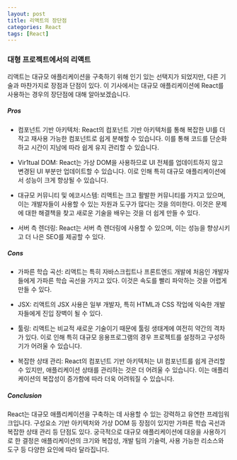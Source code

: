 ```yaml
---
layout: post
title: 리액트의 장단점
categories: React
tags: [React]
---
```


### 대형 프로젝트에서의 리액트

리액트는 대규모 애플리케이션을 구축하기 위해 인기 있는 선택지가 되었지만, 다른 기술과 마찬가지로 장점과 단점이 있다. 이 기사에서는 대규모 애플리케이션에 React를 사용하는 경우의 장단점에 대해 알아보겠습니다.

##### Pros

- 컴포넌트 기반 아키텍처: React의 컴포넌트 기반 아키텍처를 통해 복잡한 UI를 더 작고 재사용 가능한 컴포넌트로 쉽게 분해할 수 있습니다. 이를 통해 코드를 단순화하고 시간이 지남에 따라 쉽게 유지 관리할 수 있습니다.

- Vir1tual DOM: React는 가상 DOM을 사용하므로 UI 전체를 업데이트하지 않고 변경된 UI 부분만 업데이트할 수 있습니다. 이로 인해 특히 대규모 애플리케이션에서 성능이 크게 향상될 수 있습니다.

- 대규모 커뮤니티 및 에코시스템: 리액트는 크고 활발한 커뮤니티를 가지고 있으며, 이는 개발자들이 사용할 수 있는 자원과 도구가 많다는 것을 의미한다. 이것은 문제에 대한 해결책을 찾고 새로운 기술을 배우는 것을 더 쉽게 만들 수 있다.

- 서버 측 렌더링: React는 서버 측 렌더링에 사용할 수 있으며, 이는 성능을 향상시키고 더 나은 SEO를 제공할 수 있다.

##### Cons

- 가파른 학습 곡선: 리액트는 특히 자바스크립트나 프론트엔드 개발에 처음인 개발자들에게 가파른 학습 곡선을 가지고 있다. 이것은 속도를 빨리 파악하는 것을 어렵게 만들 수 있다.

- JSX: 리액트의 JSX 사용은 일부 개발자, 특히 HTML과 CSS 작업에 익숙한 개발자들에게 진입 장벽이 될 수 있다.

- 툴링: 리액트는 비교적 새로운 기술이기 때문에 툴링 생태계에 여전히 약간의 격차가 있다. 이로 인해 특히 대규모 응용프로그램의 경우 프로젝트를 설정하고 구성하기가 어려울 수 있습니다.

- 복잡한 상태 관리: React의 컴포넌트 기반 아키텍처는 UI 컴포넌트를 쉽게 관리할 수 있지만, 애플리케이션 상태를 관리하는 것은 더 어려울 수 있습니다. 이는 애플리케이션의 복잡성이 증가함에 따라 더욱 어려워질 수 있습니다.

##### Conclusion

React는 대규모 애플리케이션을 구축하는 데 사용할 수 있는 강력하고 유연한 프레임워크입니다. 구성요소 기반 아키텍처와 가상 DOM 등 장점이 있지만 가파른 학습 곡선과 복잡한 상태 관리 등 단점도 있다. 궁극적으로 대규모 애플리케이션에 대응을 사용하기로 한 결정은 애플리케이션의 크기와 복잡성, 개발 팀의 기술력, 사용 가능한 리소스와 도구 등 다양한 요인에 따라 달라집니다.
